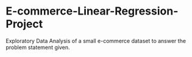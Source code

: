 # E-commerce-Linear-Regression-Project
Exploratory Data Analysis of a small e-commerce dataset to answer the problem statement given.
